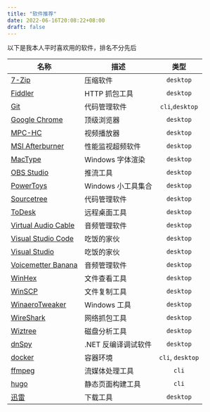 ```yaml
---
title: "软件推荐"
date: 2022-06-16T20:08:22+08:00
draft: false
---
```


以下是我本人平时喜欢用的软件，排名不分先后

| 名称                                                                      | 描述                |       类型       |
| ------------------------------------------------------------------------- | ------------------- | :--------------: |
| [7-Zip](https://www.7-zip.org/)                                           | 压缩软件            |    `desktop`     |
| [Fiddler](https://www.telerik.com/fiddler)                                | HTTP 抓包工具       |    `desktop`     |
| [Git](https://git-scm.com/)                                               | 代码管理软件        | `cli`,`desktop`  |
| [Google Chrome](https://www.google.cn/chrome/index.html)                  | 顶级浏览器          |    `desktop`     |
| [MPC-HC](https://mpc-hc.org/)                                             | 视频播放器          |    `desktop`     |
| [MSI Afterburner](https://www.msi.com/Landing/afterburner/graphics-cards) | 性能监视超频软件    |    `desktop`     |
| [MacType](https://www.mactype.net/)                                       | Windows 字体渲染    |    `desktop`     |
| [OBS Studio](https://obsproject.com/)                                     | 推流工具            |    `desktop`     |
| [PowerToys](https://github.com/microsoft/PowerToys)                       | Windows 小工具集合  |    `desktop`     |
| [Sourcetree](https://www.sourcetreeapp.com/)                              | 代码管理软件        |    `desktop`     |
| [ToDesk](http://www.hellodesk.cn/index.html)                              | 远程桌面工具        |    `desktop`     |
| [Virtual Audio Cable](https://vb-audio.com/Voicemeeter/banana.htm)        | 音频管理软件        |    `desktop`     |
| [Visual Studio Code](https://code.visualstudio.com/)                      | 吃饭的家伙          |    `desktop`     |
| [Visual Studio](https://visualstudio.microsoft.com/)                      | 吃饭的家伙          |    `desktop`     |
| [Voicemetter Banana](https://vb-audio.com/Voicemeeter/banana.htm)         | 音频管理软件        |    `desktop`     |
| [WinHex](http://www.winhex.com/winhex/)                                   | 文件查看工具        |    `desktop`     |
| [WinSCP](https://winscp.net/eng/index.php)                                | 文件复制工具        |    `desktop`     |
| [WinaeroTweaker](https://winaerotweaker.com/)                             | Windows 工具        |    `desktop`     |
| [WireShark](https://www.wireshark.org/)                                   | 网络抓包工具        |    `desktop`     |
| [Wiztree](https://www.diskanalyzer.com/)                                  | 磁盘分析工具        |    `desktop`     |
| [dnSpy](https://github.com/dnSpy/dnSpy)                                   | .NET 反编译调试软件 |    `desktop`     |
| [docker](https://www.docker.com/)                                         | 容器环境            | `cli`, `desktop` |
| [ffmpeg](https://ffmpeg.org/)                                             | 流媒体处理工具      |      `cli`       |
| [hugo ](https://gohugo.io/)                                               | 静态页面构建工具    |      `cli`       |
| [迅雷](https://dl.xunlei.com/)                                            | 下载工具            |    `desktop`     |
